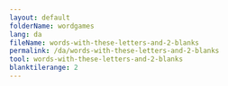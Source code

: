 ```yaml
---
layout: default
folderName: wordgames
lang: da
fileName: words-with-these-letters-and-2-blanks
permalink: /da/words-with-these-letters-and-2-blanks
tool: words-with-these-letters-and-2-blanks
blanktilerange: 2
---
```

